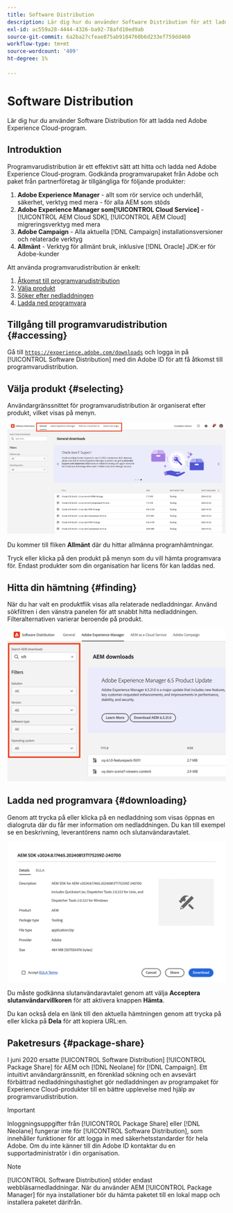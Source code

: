 ```yaml
---
title: Software Distribution
description: Lär dig hur du använder Software Distribution för att ladda ned Adobe Experience Cloud-program.
exl-id: ac559a28-4444-4326-ba92-78afd10ed9ab
source-git-commit: 6a2ba27cfeae875ab9184760b6d233ef759dd460
workflow-type: tm+mt
source-wordcount: '409'
ht-degree: 1%

---
```



# Software Distribution

Lär dig hur du använder Software Distribution för att ladda ned Adobe Experience Cloud-program.

## Introduktion

Programvarudistribution är ett effektivt sätt att hitta och ladda ned Adobe Experience Cloud-program. Godkända programvarupaket från Adobe och paket från partnerföretag är tillgängliga för följande produkter:

1. **Adobe Experience Manager** - allt som rör service och underhåll, säkerhet, verktyg med mera - för alla AEM som stöds
1. **Adobe Experience Manager som[!UICONTROL Cloud Service]** - [!UICONTROL AEM Cloud SDK], [!UICONTROL AEM Cloud] migreringsverktyg med mera
1. **Adobe Campaign** - Alla aktuella [!DNL Campaign] installationsversioner och relaterade verktyg
1. **Allmänt** - Verktyg för allmänt bruk, inklusive [!DNL Oracle] JDK:er för Adobe-kunder

Att använda programvarudistribution är enkelt:

1. [Åtkomst till programvarudistribution](#accessing)
1. [Välja produkt](#selecting)
1. [Söker efter nedladdningen](#finding)
1. [Ladda ned programvara](#downloading)

## Tillgång till programvarudistribution {#accessing}

Gå till [`https://experience.adobe.com/downloads`](https://experience.adobe.com/downloads) och logga in på [!UICONTROL Software Distribution] med din Adobe ID för att få åtkomst till programvarudistribution.

## Välja produkt {#selecting}

Användargränssnittet för programvarudistribution är organiserat efter produkt, vilket visas på menyn.

![Meny ordnad efter produkter](assets/menu.png)

Du kommer till fliken **Allmänt** där du hittar allmänna programhämtningar.

Tryck eller klicka på den produkt på menyn som du vill hämta programvara för. Endast produkter som din organisation har licens för kan laddas ned.

## Hitta din hämtning {#finding}

När du har valt en produktflik visas alla relaterade nedladdningar. Använd sökfiltren i den vänstra panelen för att snabbt hitta nedladdningen. Filteralternativen varierar beroende på produkt.

![Filter](assets/filters.png)

## Ladda ned programvara {#downloading}

Genom att trycka på eller klicka på en nedladdning som visas öppnas en dialogruta där du får mer information om nedladdningen. Du kan till exempel se en beskrivning, leverantörens namn och slutanvändaravtalet.

![Hämta information](assets/details.png)

Du måste godkänna slutanvändaravtalet genom att välja **Acceptera slutanvändarvillkoren** för att aktivera knappen **Hämta**.

Du kan också dela en länk till den aktuella hämtningen genom att trycka på eller klicka på **Dela** för att kopiera URL:en.

## Paketresurs {#package-share}

I juni 2020 ersatte [!UICONTROL Software Distribution] [!UICONTROL Package Share] för AEM och [!DNL Neolane] för [!DNL Campaign]. Ett intuitivt användargränssnitt, en förenklad sökning och en avsevärt förbättrad nedladdningshastighet gör nedladdningen av programpaket för Experience Cloud-produkter till en bättre upplevelse med hjälp av programvarudistribution.

>[!IMPORTANT]
>
>Inloggningsuppgifter från [!UICONTROL Package Share] eller [!DNL Neolane] fungerar inte för [!UICONTROL Software Distribution], som innehåller funktioner för att logga in med säkerhetsstandarder för hela Adobe. Om du inte känner till din Adobe ID kontaktar du en supportadministratör i din organisation.

>[!NOTE]
>
>[!UICONTROL Software Distribution] stöder endast webbläsarnedladdningar. När du använder AEM [!UICONTROL Package Manager] för nya installationer bör du hämta paketet till en lokal mapp och installera paketet därifrån.
